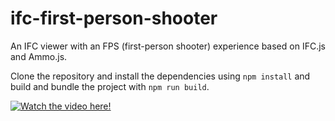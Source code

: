 # ifc-first-person-shooter
An IFC viewer with an FPS (first-person shooter) experience based on IFC.js and Ammo.js.

Clone the repository and install the dependencies using `npm install` and build and bundle the project with `npm run build`.


[![Watch the video here!](https://img.youtube.com/vi/Je4YgQH_QyY/maxresdefault.jpg)](https://youtu.be/Je4YgQH_QyY)
